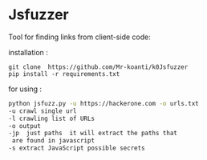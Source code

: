# Jsfuzzer
Tool for finding links from client-side code:

installation :
```
git clone  https://github.com/Mr-koanti/k0Jsfuzzer
pip install -r requirements.txt
```
for using :
```bash
python jsfuzz.py -u https://hackerone.com -o urls.txt
-u crawl single url
-l crawling list of URLs
-o output
-jp  just paths  it will extract the paths that
 are found in javascript  
-s extract JavaScript possible secrets
```
